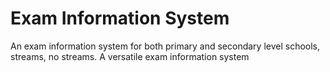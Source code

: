 # Exam Information System

An exam information system for both primary and secondary level schools, streams, no streams. A versatile exam information system
